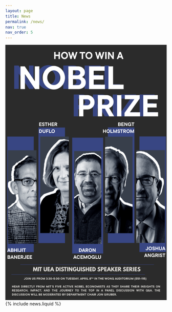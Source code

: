```yaml
---
layout: page
title: News
permalink: /news/
nav: true
nav_order: 5
---
```


<img src="/assets/img/nobelprizepanel.png" alt="Nobel Prize Panel">
{% include news.liquid %}
